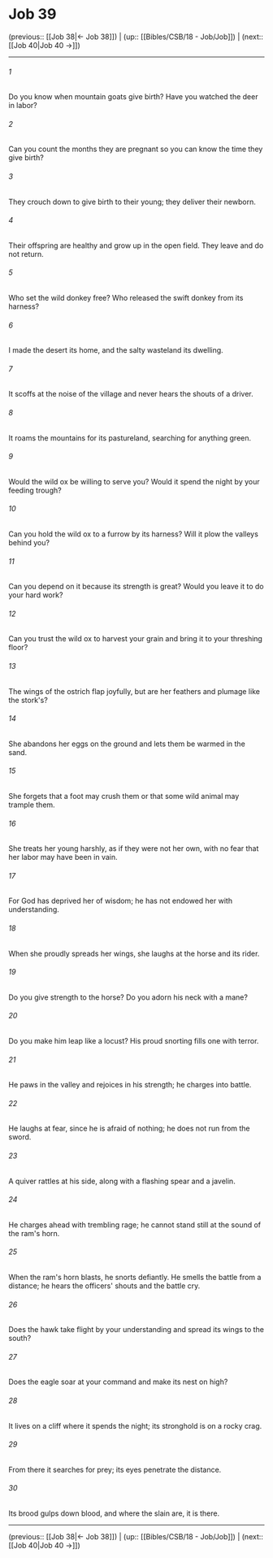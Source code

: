 # Job 39

(previous:: [[Job 38|← Job 38]]) | (up:: [[Bibles/CSB/18 - Job/Job]]) | (next:: [[Job 40|Job 40 →]])

***


###### 1 
Do you know when mountain goats give birth? Have you watched the deer in labor? 

###### 2 
Can you count the months they are pregnant so you can know the time they give birth? 

###### 3 
They crouch down to give birth to their young; they deliver their newborn. 

###### 4 
Their offspring are healthy and grow up in the open field. They leave and do not return. 

###### 5 
Who set the wild donkey free? Who released the swift donkey from its harness? 

###### 6 
I made the desert its home, and the salty wasteland its dwelling. 

###### 7 
It scoffs at the noise of the village and never hears the shouts of a driver. 

###### 8 
It roams the mountains for its pastureland, searching for anything green. 

###### 9 
Would the wild ox be willing to serve you? Would it spend the night by your feeding trough? 

###### 10 
Can you hold the wild ox to a furrow by its harness? Will it plow the valleys behind you? 

###### 11 
Can you depend on it because its strength is great? Would you leave it to do your hard work? 

###### 12 
Can you trust the wild ox to harvest your grain and bring it to your threshing floor? 

###### 13 
The wings of the ostrich flap joyfully, but are her feathers and plumage like the stork's? 

###### 14 
She abandons her eggs on the ground and lets them be warmed in the sand. 

###### 15 
She forgets that a foot may crush them or that some wild animal may trample them. 

###### 16 
She treats her young harshly, as if they were not her own, with no fear that her labor may have been in vain. 

###### 17 
For God has deprived her of wisdom; he has not endowed her with understanding. 

###### 18 
When she proudly spreads her wings, she laughs at the horse and its rider. 

###### 19 
Do you give strength to the horse? Do you adorn his neck with a mane? 

###### 20 
Do you make him leap like a locust? His proud snorting fills one with terror. 

###### 21 
He paws in the valley and rejoices in his strength; he charges into battle. 

###### 22 
He laughs at fear, since he is afraid of nothing; he does not run from the sword. 

###### 23 
A quiver rattles at his side, along with a flashing spear and a javelin. 

###### 24 
He charges ahead with trembling rage; he cannot stand still at the sound of the ram's horn. 

###### 25 
When the ram's horn blasts, he snorts defiantly. He smells the battle from a distance; he hears the officers' shouts and the battle cry. 

###### 26 
Does the hawk take flight by your understanding and spread its wings to the south? 

###### 27 
Does the eagle soar at your command and make its nest on high? 

###### 28 
It lives on a cliff where it spends the night; its stronghold is on a rocky crag. 

###### 29 
From there it searches for prey; its eyes penetrate the distance. 

###### 30 
Its brood gulps down blood, and where the slain are, it is there.

***

(previous:: [[Job 38|← Job 38]]) | (up:: [[Bibles/CSB/18 - Job/Job]]) | (next:: [[Job 40|Job 40 →]])
